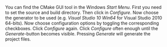 You can find the CMake GUI tool in the Windows *Start Menu*. First you need to set the source and build directory. Then click in *Configure*. Now choose the generator to be used (e.g. *Visual Studio 10 Win64* for Visual Studio 2010 64-bits). Now choose configuration options by toggling the corresponding checkboxes. Click *Configure*  again. Click *Configure* often enough until the *Generate*-button becomes visible. Pressing *Generate* will generate the project files.
